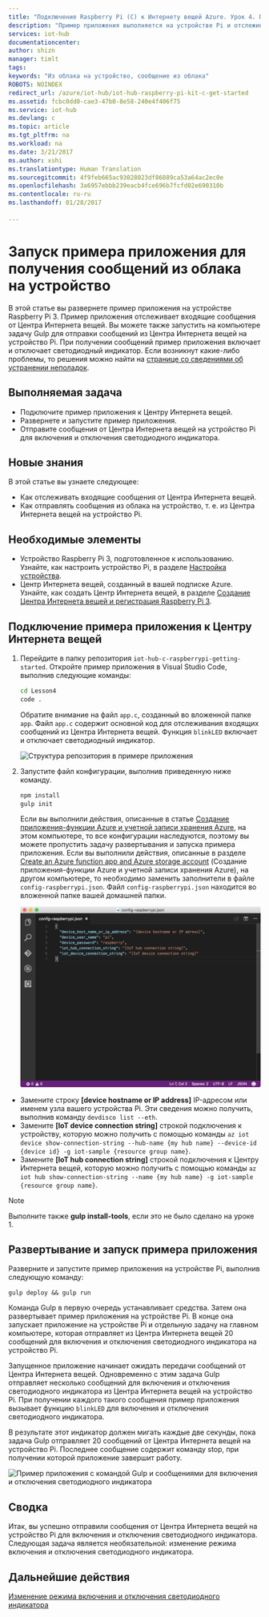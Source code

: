 ```yaml
---
title: "Подключение Raspberry Pi (C) к Интернету вещей Azure. Урок 4. Передача из облака на устройство | Документация Майкрософт"
description: "Пример приложения выполняется на устройстве Pi и отслеживает входящие сообщения от Центра Интернета вещей. Новая задача Gulp отправляет из Центра Интернета вещей сообщения на устройство Pi для управления состоянием индикатора."
services: iot-hub
documentationcenter: 
author: shizn
manager: timlt
tags: 
keywords: "Из облака на устройство, сообщение из облака"
ROBOTS: NOINDEX
redirect_url: /azure/iot-hub/iot-hub-raspberry-pi-kit-c-get-started
ms.assetid: fcbc0dd0-cae3-47b0-8e58-240e4f406f75
ms.service: iot-hub
ms.devlang: c
ms.topic: article
ms.tgt_pltfrm: na
ms.workload: na
ms.date: 3/21/2017
ms.author: xshi
ms.translationtype: Human Translation
ms.sourcegitcommit: 4f9feb665ac93028023df86889ca53a64ac2ec0e
ms.openlocfilehash: 3a6957ebbb239eacb4fce696b7fcfd02e690310b
ms.contentlocale: ru-ru
ms.lasthandoff: 01/28/2017

---
```

<a id="run-a-sample-application-to-receive-cloud-to-device-messages" class="xliff"></a>

# Запуск примера приложения для получения сообщений из облака на устройство
В этой статье вы развернете пример приложения на устройстве Raspberry Pi 3. Пример приложения отслеживает входящие сообщения от Центра Интернета вещей. Вы можете также запустить на компьютере задачу Gulp для отправки сообщений из Центра Интернета вещей на устройство Pi. При получении сообщений пример приложения включает и отключает светодиодный индикатор. Если возникнут какие-либо проблемы, то решения можно найти на [странице со сведениями об устранении неполадок](iot-hub-raspberry-pi-kit-c-troubleshooting.md).

<a id="what-you-will-do" class="xliff"></a>

## Выполняемая задача
* Подключите пример приложения к Центру Интернета вещей.
* Развернете и запустите пример приложения.
* Отправите сообщения от Центра Интернета вещей на устройство Pi для включения и отключения светодиодного индикатора.

<a id="what-you-will-learn" class="xliff"></a>

## Новые знания
В этой статье вы узнаете следующее:
* Как отслеживать входящие сообщения от Центра Интернета вещей.
* Как отправлять сообщения из облака на устройство, т. е. из Центра Интернета вещей на устройство Pi.

<a id="what-you-need" class="xliff"></a>

## Необходимые элементы
* Устройство Raspberry Pi 3, подготовленное к использованию. Узнайте, как настроить устройство Pi, в разделе [Настройка устройства](iot-hub-raspberry-pi-kit-c-lesson1-configure-your-device.md).
* Центр Интернета вещей, созданный в вашей подписке Azure. Узнайте, как создать Центр Интернета вещей, в разделе [Создание Центра Интернета вещей и регистрация Raspberry Pi 3](iot-hub-raspberry-pi-kit-c-lesson2-prepare-azure-iot-hub.md).

<a id="connect-the-sample-application-to-your-iot-hub" class="xliff"></a>

## Подключение примера приложения к Центру Интернета вещей
1. Перейдите в папку репозитория `iot-hub-c-raspberrypi-getting-started`. Откройте пример приложения в Visual Studio Code, выполнив следующие команды:

   ```bash
   cd Lesson4
   code .
   ```

   Обратите внимание на файл `app.c`, созданный во вложенной папке `app`. Файл `app.c` содержит основной код для отслеживания входящих сообщений из Центра Интернета вещей. Функция `blinkLED` включает и отключает светодиодный индикатор.

   ![Структура репозитория в примере приложения](media/iot-hub-raspberry-pi-lessons/lesson4/repo_structure_c.png)
2. Запустите файл конфигурации, выполнив приведенную ниже команду.

   ```bash
   npm install
   gulp init
   ```

   Если вы выполнили действия, описанные в статье [Создание приложения-функции Azure и учетной записи хранения Azure](iot-hub-raspberry-pi-kit-c-lesson3-deploy-resource-manager-template.md), на этом компьютере, то все конфигурации наследуются, поэтому вы можете пропустить задачу развертывания и запуска примера приложения. Если вы выполнили действия, описанные в разделе [Create an Azure function app and Azure storage account](iot-hub-raspberry-pi-kit-c-lesson3-deploy-resource-manager-template.md) (Создание приложения-функции Azure и учетной записи хранения Azure), на другом компьютере, то необходимо заменить заполнители в файле `config-raspberrypi.json`. Файл `config-raspberrypi.json` находится во вложенной папке вашей домашней папки.

   ![Содержимое файла config-raspberrypi.json](media/iot-hub-raspberry-pi-lessons/lesson4/config_raspberrypi.png)

* Замените строку **[device hostname or IP address]** IP-адресом или именем узла вашего устройства Pi. Эти сведения можно получить, выполнив команду `devdisco list --eth`.
* Замените **[IoT device connection string]** строкой подключения к устройству, которую можно получить с помощью команды `az iot device show-connection-string --hub-name {my hub name} --device-id {device id} -g iot-sample {resource group name}`.
* Замените **[IoT hub connection string]** строкой подключения к Центру Интернета вещей, которую можно получить с помощью команды `az iot hub show-connection-string --name {my hub name} -g iot-sample {resource group name}`.

> [!NOTE]
> Выполните также **gulp install-tools**, если это не было сделано на уроке 1.

<a id="deploy-and-run-the-sample-application" class="xliff"></a>

## Развертывание и запуск примера приложения
Разверните и запустите пример приложения на устройстве Pi, выполнив следующую команду:

```
gulp deploy && gulp run
```

Команда Gulp в первую очередь устанавливает средства. Затем она развертывает пример приложения на устройстве Pi. В конце она запускает приложение на устройстве Pi и отдельную задачу на главном компьютере, которая отправляет из Центра Интернета вещей 20 сообщений для включения и отключения светодиодного индикатора на устройство Pi.

Запущенное приложение начинает ожидать передачи сообщений от Центра Интернета вещей. Одновременно с этим задача Gulp отправляет несколько сообщений для включения и отключения светодиодного индикатора из Центра Интернета вещей на устройство Pi. При получении каждого такого сообщения пример приложения вызывает функцию `blinkLED` для включения и отключения светодиодного индикатора.

В результате этот индикатор должен мигать каждые две секунды, пока задача Gulp отправляет 20 сообщений от Центра Интернета вещей на устройство Pi. Последнее сообщение содержит команду stop, при получении которой приложение завершит работу.

![Пример приложения с командой Gulp и сообщениями для включения и отключения светодиодного индикатора](media/iot-hub-raspberry-pi-lessons/lesson4/gulp_blink_c.png)

<a id="summary" class="xliff"></a>

## Сводка
Итак, вы успешно отправили сообщения от Центра Интернета вещей на устройство Pi для включения и отключения светодиодного индикатора. Следующая задача является необязательной: изменение режима включения и отключения светодиодного индикатора.

<a id="next-steps" class="xliff"></a>

## Дальнейшие действия
[Изменение режима включения и отключения светодиодного индикатора](iot-hub-raspberry-pi-kit-c-lesson4-change-led-behavior.md)

